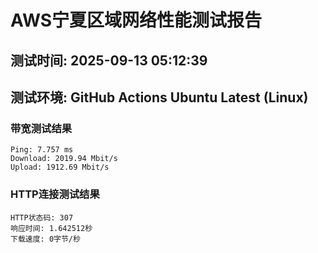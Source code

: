 # AWS宁夏区域网络性能测试报告
## 测试时间: 2025-09-13 05:12:39
## 测试环境: GitHub Actions Ubuntu Latest (Linux)

### 带宽测试结果
```
Ping: 7.757 ms
Download: 2019.94 Mbit/s
Upload: 1912.69 Mbit/s
```

### HTTP连接测试结果
```
HTTP状态码: 307
响应时间: 1.642512秒
下载速度: 0字节/秒
```

